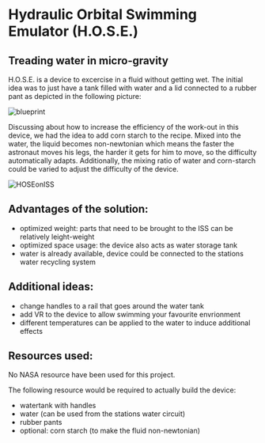 # Hydraulic Orbital Swimming Emulator (H.O.S.E.)

## Treading water in micro-gravity

H.O.S.E. is a device to excercise in a fluid without getting wet. The initial idea was to just have a tank filled with water and a lid connected to a rubber pant as depicted in the following picture:

![blueprint](https://raw.githubusercontent.com/c-base/astrocize/master/Hydraulic%20Orbital%20Swimming%20Emulator%20%28H.O.S.E.%29/HOSE_ISS2_with_handles_explosion3.png)

Discussing about how to increase the efficiency of the work-out in this device, we had the idea to add corn starch to the recipe. Mixed into the water, the liquid becomes non-newtonian which means the faster the astronaut moves his legs, the harder it gets for him to move, so the difficulty automatically adapts. Additionally, the mixing ratio of water and corn-starch could be varied to adjust the difficulty of the device.

![HOSEonISS](https://raw.githubusercontent.com/c-base/astrocize/master/Hydraulic%20Orbital%20Swimming%20Emulator%20%28H.O.S.E.%29/HOSE_ISS2_with_handles_1024.png)

## Advantages of the solution:

 * optimized weight: parts that need to be brought to the ISS can be relatively leight-weight
 * optimized space usage: the device also acts as water storage tank
 * water is already available, device could be connected to the stations water recycling system

## Additional ideas:

 * change handles to a rail that goes around the water tank
 * add VR to the device to allow swimming your favourite envrionment
 * different temperatures can be applied to the water to induce additional effects

## Resources used:

No NASA resource have been used for this project.

The following resource would be required to actually build the device:

 * watertank with handles
 * water (can be used from the stations water circuit)
 * rubber pants
 * optional: corn starch (to make the fluid non-newtonian)

